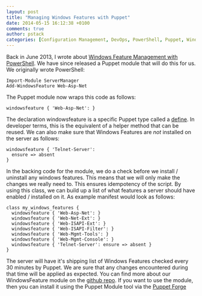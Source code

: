 ```yaml
---
layout: post
title: "Managing Windows Features with Puppet"
date: 2014-05-15 16:12:38 +0100
comments: true
author: pstack
categories: [Configuration Management, DevOps, PowerShell, Puppet, Windows, WindowsFeature]
---
```

Back in June 2013, I wrote about [Windows Feature Management with PowerShell](). We have since released a Puppet module that will do this for us. We originally wrote PowerShell:

    Import-Module ServerManager
    Add-WindowsFeature Web-Asp-Net

The Puppet module now wraps this code as follows:

    windowsfeature { 'Web-Asp-Net': }

The declaration windowsfeature is a specific Puppet type called a [define](). In developer terms, this is the equivalent of a helper method that can be reused. We can also make sure that Windows Features are *not* installed on the server as follows:

    windowsfeature { 'Telnet-Server': 
      ensure => absent 
    }

In the backing code for the module, we do a check before we install / uninstall any windows features. This means that we will only make the changes we really need to. This ensures idempotency of the script. By using this class, we can build up a list of what features a server should have enabled / installed on it. As example manifest would look as follows:

    class my_windows_features {
      windowsfeature { 'Web-Asp-Net': }
      windowsfeature { 'Web-Net-Ext': }
      windowsfeature { 'Web-ISAPI-Ext': }
      windowsfeature { 'Web-ISAPI-Filter': }
      windowsfeature { 'Web-Mgmt-Tools': }
      windowsfeature { 'Web-Mgmt-Console': }
      windowsfeature { 'Telnet-Server': ensure => absent }
    }

The server will have it's shipping list of Windows Features checked every 30 minutes by Puppet. We are sure that any changes encountered during that time will be applied as expected.  You can find more about our WindowsFeature module on the [github repo](http://github.com/opentable/puppet-windowsfeature). If you want to use the module, then you can install it using the Puppet Module tool via the [Puppet Forge](http://forge.puppetlabs.com/opentable/windowsfeature)
